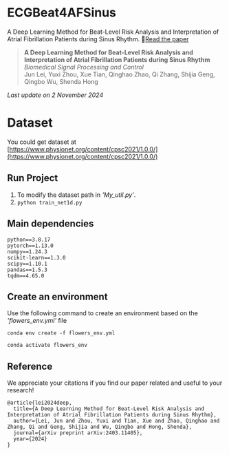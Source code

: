# ECGBeat4AFSinus
A Deep Learning Method for Beat-Level Risk Analysis and Interpretation of Atrial Fibrillation Patients during Sinus Rhythm. 📃[Read the paper](https://doi.org/10.1016/j.bspc.2024.107028)

>**A Deep Learning Method for Beat-Level Risk Analysis and Interpretation of Atrial Fibrillation Patients during Sinus Rhythm** \
>*Biomedical Signal Processing and Control* \
>Jun Lei, Yuxi Zhou, Xue Tian, Qinghao Zhao, Qi Zhang, Shijia Geng, Qingbo Wu, Shenda Hong

*Last update on 2 November 2024*

# Dataset
You could get dataset at [https://www.physionet.org/content/cpsc2021/1.0.0/](https://www.physionet.org/content/cpsc2021/1.0.0/)

## Run Project
1. To modify the dataset path in *'My_util.py'*.
2. `python train_net1d.py`

## Main dependencies
```
python==3.8.17
pytorch==1.13.0
numpy==1.24.3
scikit-learn==1.3.0
scipy==1.10.1
pandas==1.5.3
tqdm==4.65.0
```

## Create an environment 
Use the following command to create an environment based on the *'flowers_env.yml'* file

`conda env create -f flowers_env.yml`

`conda activate flowers_env`


## Reference
We appreciate your citations if you find our paper related and useful to your research!

```
@article{lei2024deep,
  title={A Deep Learning Method for Beat-Level Risk Analysis and Interpretation of Atrial Fibrillation Patients during Sinus Rhythm},
  author={Lei, Jun and Zhou, Yuxi and Tian, Xue and Zhao, Qinghao and Zhang, Qi and Geng, Shijia and Wu, Qingbo and Hong, Shenda},
  journal={arXiv preprint arXiv:2403.11405},
  year={2024}
}
```
